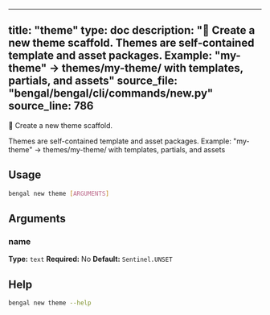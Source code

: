 
---
title: "theme"
type: doc
description: "🎨 Create a new theme scaffold.  Themes are self-contained template and asset packages. Example: \"my-theme\" → themes/my-theme/ with templates, partials, and assets"
source_file: "bengal/bengal/cli/commands/new.py"
source_line: 786
---

🎨 Create a new theme scaffold.

Themes are self-contained template and asset packages.
Example: "my-theme" → themes/my-theme/ with templates, partials, and assets


## Usage

```bash
bengal new theme [ARGUMENTS]
```

## Arguments

### name

**Type:** `text`
**Required:** No
**Default:** `Sentinel.UNSET`





## Help

```bash
bengal new theme --help
```
